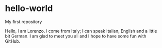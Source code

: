 # hello-world
My first repository

Hello, I am Lorenzo. I come from Italy; I can speak Italian, English and a little bit German. I am glad to meet you all and I hope to have some fun with GitHub.
